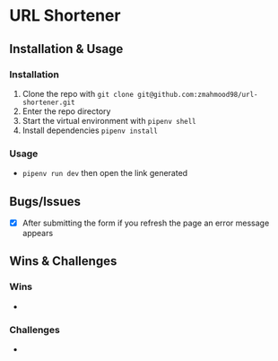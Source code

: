 # URL Shortener

## Installation & Usage

### Installation

1. Clone the repo with `git clone git@github.com:zmahmood98/url-shortener.git`
2. Enter the repo directory
3. Start the virtual environment with `pipenv shell`
4. Install dependencies `pipenv install`

### Usage

* `pipenv run dev` then open the link generated

## Bugs/Issues

- [x] After submitting the form if you refresh the page an error message appears


## Wins & Challenges

### Wins

*  

### Challenges

* 
